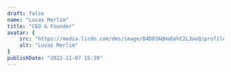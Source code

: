 ```yaml
---
draft: false
name: "Lucas Merlim"
title: "CEO & Founder"
avatar: {
    src: "https://media.licdn.com/dms/image/D4D03AQHaEehC2L3avQ/profile-displayphoto-shrink_800_800/0/1711128581378?e=1722470400&v=beta&t=uC3zgLxOhmivI8juFv80uckYAyWh4tHBcDTBnbaahFo",
    alt: "Lucas Merlim"
}
publishDate: "2022-11-07 15:39"
---
```

